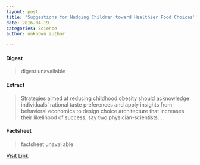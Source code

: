 ```yaml
---
layout: post
title: "Suggestions for Nudging Children toward Healthier Food Choices"
date: 2016-04-19
categories: Science
author: unknown author

---
```



#### Digest
>digest unavailable

#### Extract
>Strategies aimed at reducing childhood obesity should acknowledge individuals’ rational taste preferences and apply insights from behavioral economics to design choice architecture that increases their likelihood of success, say two physician-scientists....

#### Factsheet
>factsheet unavailable

[Visit Link](http://feeds.sciencedaily.com/~r/sciencedaily/~3/Gj2mAx9gwLc/150323111644.htm)


